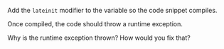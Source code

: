Add the `lateinit` modifier to the variable so the code snippet compiles.

Once compiled, the code should throw a runtime exception.

Why is the runtime exception thrown?
How would you fix that?